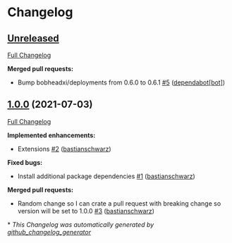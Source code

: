 # Changelog

## [Unreleased](https://github.com/codenamephp/chef.cookbook.vscode/tree/HEAD)

[Full Changelog](https://github.com/codenamephp/chef.cookbook.vscode/compare/1.0.0...HEAD)

**Merged pull requests:**

- Bump bobheadxi/deployments from 0.6.0 to 0.6.1 [\#5](https://github.com/codenamephp/chef.cookbook.vscode/pull/5) ([dependabot[bot]](https://github.com/apps/dependabot))

## [1.0.0](https://github.com/codenamephp/chef.cookbook.vscode/tree/1.0.0) (2021-07-03)

[Full Changelog](https://github.com/codenamephp/chef.cookbook.vscode/compare/0e7b735600ee2096dcec895ade9b5cb163ecc32e...1.0.0)

**Implemented enhancements:**

- Extensions [\#2](https://github.com/codenamephp/chef.cookbook.vscode/pull/2) ([bastianschwarz](https://github.com/bastianschwarz))

**Fixed bugs:**

- Install additional package dependencies [\#1](https://github.com/codenamephp/chef.cookbook.vscode/pull/1) ([bastianschwarz](https://github.com/bastianschwarz))

**Merged pull requests:**

- Random change so I can crate a pull request with breaking change so version will be set to 1.0.0 [\#3](https://github.com/codenamephp/chef.cookbook.vscode/pull/3) ([bastianschwarz](https://github.com/bastianschwarz))



\* *This Changelog was automatically generated by [github_changelog_generator](https://github.com/github-changelog-generator/github-changelog-generator)*
